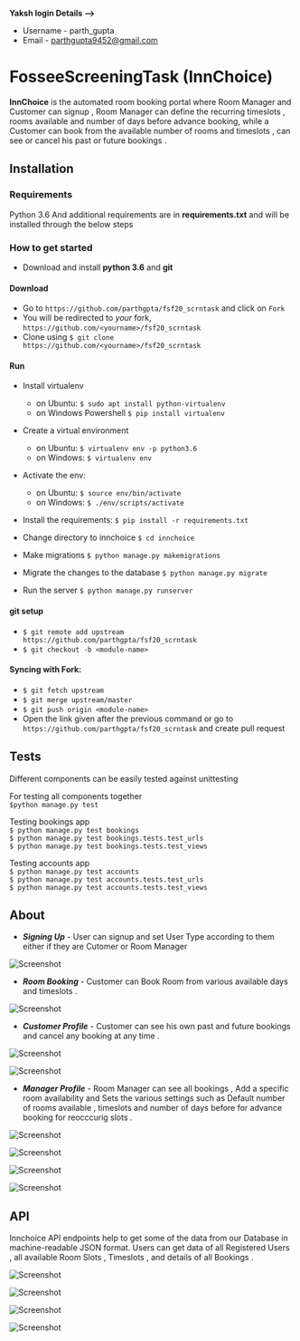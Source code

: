 **Yaksh login Details -->**

* Username - parth_gupta
* Email - parthgupta9452@gmail.com
# FosseeScreeningTask (InnChoice)

**InnChoice** is the automated room booking portal where Room Manager and Customer can signup , Room Manager can define the recurring timeslots , rooms available and number of days before advance booking, while a Customer can book from the available number of rooms and timeslots , can see or cancel his past or future bookings . 

## Installation

### Requirements

Python 3.6 
And additional requirements are in **requirements.txt** and will be installed through the below steps

### How to get started

* Download and install **python 3.6** and **git**
#### Download
* Go to `https://github.com/parthgpta/fsf20_scrntask` and click on `Fork`
* You will be redirected to *your* fork, `https://github.com/<yourname>/fsf20_scrntask`
* Clone using `$ git clone https://github.com/<yourname>/fsf20_scrntask`
#### Run
* Install virtualenv  
    - on Ubuntu: `$ sudo apt install python-virtualenv`  
    - on Windows Powershell `$ pip install virtualenv`  
* Create a virtual environment  
    - on Ubuntu: `$ virtualenv env -p python3.6`  
    - on Windows: `$ virtualenv env`  
* Activate the env:
    - on Ubuntu: `$ source env/bin/activate`  
    - on Windows: `$ ./env/scripts/activate`  
* Install the requirements: `$ pip install -r requirements.txt`

* Change directory to innchoice `$ cd innchoice`
* Make migrations `$ python manage.py makemigrations`  
* Migrate the changes to the database `$ python manage.py migrate`  
* Run the server `$ python manage.py runserver`
#### git setup
* `$ git remote add upstream https://github.com/parthgpta/fsf20_scrntask`
* `$ git checkout -b <module-name>`


#### Syncing with Fork:
* `$ git fetch upstream`
* `$ git merge upstream/master`
* `$ git push origin <module-name>`
* Open the link given after the previous command or go to `https://github.com/parthgpta/fsf20_scrntask` and create pull request



## Tests
Different components can be easily tested against unittesting 

For testing all components together \
`$python manage.py test`

Testing bookings app \
`$ python manage.py test bookings`\
`$ python manage.py test bookings.tests.test_urls`\
`$ python manage.py test bookings.tests.test_views`

Testing accounts app \
`$ python manage.py test accounts`\
`$ python manage.py test accounts.tests.test_urls`\
`$ python manage.py test accounts.tests.test_views`


## About
* **_Signing Up_** - User can signup and set User Type according to them either if they are Cutomer or Room Manager


![Screenshot](signup.png)

* **_Room Booking_** - Customer can Book Room from various available days and timeslots . 


![Screenshot](book.png)




* **_Customer Profile_** - Customer can see his own past and future bookings and cancel any booking at any time . 


![Screenshot](customer_profile.png)

![Screenshot](customer_bookings.png)




* **_Manager Profile_** - Room Manager can see all bookings , Add a specific room availability and Sets the various settings such as Default number of rooms available , timeslots and number of days before for advance booking for reocccurig slots .  


![Screenshot](manager_profile.png)


![Screenshot](managerp_2.png)


![Screenshot](managerp_3.png)


![Screenshot](managerp_1.png)



## API
Innchoice API endpoints help to get some of the data from our Database in machine-readable JSON format. Users can get data of all Registered Users , all available Room Slots , Timeslots , and details of all Bookings .

![Screenshot](api1.png)

![Screenshot](api2.png)

![Screenshot](api3.png)

![Screenshot](api4.png)

